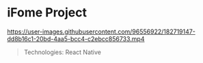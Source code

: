 # iFome Project

https://user-images.githubusercontent.com/96556922/182719147-dd8b16c1-20bd-4aa5-bcc4-c2ebcc856733.mp4

> Technologies: React Native
